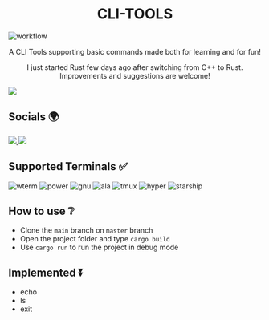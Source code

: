 <div align="center">
  <h1>CLI-TOOLS</h1>
</div>
  
  ![workflow](https://github.com/HugoQueva/CLI-Utils/actions/workflows/rust.yml/badge.svg)
  

<p align="center">A CLI Tools supporting basic commands made both for learning and for fun!</p>
<p align="center">I just started Rust few days ago after switching from C++ to Rust. Improvements and suggestions are welcome!</p>

<div align="center" style="display: flex;">
  <img src="http://ForTheBadge.com/images/badges/built-with-love.svg"/>
  
</div>

## Socials 🌍

<a href="https://discord.gg/gnwsXztxhF">
  <img src="https://img.shields.io/badge/Discord-7289DA?style=for-the-badge&logo=discord&logoColor=white"/>
</a>
<a href="https://github.com/HugoQueva">
  <img src="https://img.shields.io/badge/GitHub-100000?style=for-the-badge&logo=github&logoColor=white"/>
</a>

## Supported Terminals ✅

![wterm](https://img.shields.io/badge/windows%20terminal-4D4D4D?style=for-the-badge&logo=windows%20terminal&logoColor=white)
![power](https://img.shields.io/badge/powershell-5391FE?style=for-the-badge&logo=powershell&logoColor=white)
![gnu](https://img.shields.io/badge/GNU%20Bash-4EAA25?style=for-the-badge&logo=GNU%20Bash&logoColor=white)
![ala](https://img.shields.io/badge/alacritty-F46D01?style=for-the-badge&logo=alacritty&logoColor=white)
![tmux](https://img.shields.io/badge/tmux-1BB91F?style=for-the-badge&logo=tmux&logoColor=white)
![hyper](https://img.shields.io/badge/Hyper-000000?style=for-the-badge&logo=hyper&logoColor=white)
![starship](https://img.shields.io/badge/starship-DD0B78?style=for-the-badge&logo=starship&logoColor=white)

## How to use ❔

- Clone the `main` branch on `master` branch
- Open the project folder and type `cargo build`
- Use `cargo run` to run the project in debug mode

## Implemented ⏬

- echo
- ls
- exit
